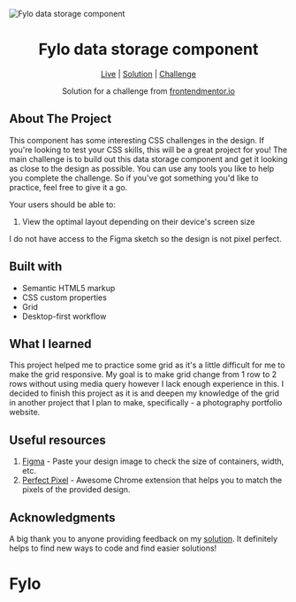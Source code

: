![Fylo data storage component](https://github.com/catherineisonline/fylo-data-storage-component-frontendmentor/blob/main/images/project-preview.png?raw=true)


<h1 align="center">Fylo data storage component</h1>

<div align="center">

[Live](https://catherineisonline.github.io/fylo-data-storage-component-frontendmentor/)
| [Solution](https://www.frontendmentor.io/solutions/fylo-data-storage-component-gpaJOs4EP)
| [Challenge](https://www.frontendmentor.io/challenges/fylo-data-storage-component-1dZPRbV5n)

Solution for a challenge from [frontendmentor.io](https://www.frontendmentor.io/)
</div>



## About The Project

This component has some interesting CSS challenges in the design. If you're looking to test your CSS skills, this will be a great project for you!
The main challenge is to build out this data storage component and get it looking as close to the design as possible.
You can use any tools you like to help you complete the challenge. So if you've got something you'd like to practice, feel free to give it a go.

Your users should be able to:
1. View the optimal layout depending on their device's screen size</p>

I do not have access to the Figma sketch so the design is not pixel perfect.</p>




## Built with 

- Semantic HTML5 markup
- CSS custom properties
- Grid
- Desktop-first workflow

## What I learned

This project helped me to practice some grid as it's a little difficult for me to make the grid responsive. My goal is to make grid change from 1 row to 2 rows without using media query however I lack enough experience in this. I decided to finish this project as it is and deepen my knowledge of the grid in another project that I plan to make, specifically - a photography portfolio website. 
 

## Useful resources

1. [Figma](https://www.figma.com/) - Paste your design image to check the size of containers, width, etc.
2. [Perfect Pixel](https://chrome.google.com/webstore/detail/perfectpixel-by-welldonec/dkaagdgjmgdmbnecmcefdhjekcoceebi) - Awesome Chrome extension that helps you to match the pixels of the provided design.

## Acknowledgments

A big thank you to anyone providing feedback on my [solution](https://www.frontendmentor.io/solutions/fylo-data-storage-component-gpaJOs4EP). It definitely helps to find new ways to code and find easier solutions! 
# Fylo
